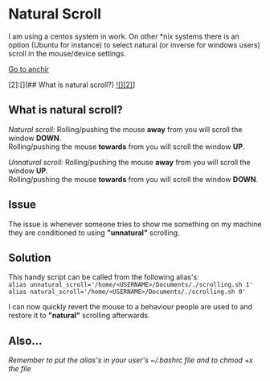 # Natural Scroll

I am using a centos system in work. On other \*nix systems there is an option (Ubuntu for instance) to select natural (or inverse for windows users) scroll in the mouse/device settings.

[Go to anchir](https://github.com/neilgilleran/natural-scroll/blob/master/README.md#what-is-natural-scroll)


[1]:https://external-content.duckduckgo.com/iu/?u=http%3A%2F%2Fstatic1.businessinsider.com%2Fimage%2F4e28207349e2aeda52240000-480%2Fnatural-scrolling-mac-os-x-lion.jpg
[2]:[](## What is natural scroll?)
[![][2]][1]]

## What is natural scroll?
_Natural scroll:_
Rolling/pushing the mouse **away** from you will scroll the window **DOWN**.  
Rolling/pushing the mouse **towards** from you will scroll the window **UP**.  

_Unnatural scroll:_
Rolling/pushing the mouse **away** from you will scroll the window **UP**.  
Rolling/pushing the mouse **towards** from you will scroll the window **DOWN**.  

## Issue
The issue is whenever someone tries to show me something on my machine they are conditioned to using **"unnatural"** scrolling.

## Solution
This handy script can be called from the following alias's:  
```alias unnatural_scroll='/home/<USERNAME>/Documents/./scrolling.sh 1'```  
```alias natural_scroll='/home/<USERNAME>/Documents/./scrolling.sh 0'```  
 
 I can now quickly revert the mouse to a behaviour people are used to and restore it to **"natural"** scrolling afterwards.

## Also...
_Remember to put the alias's in your user's ~/.bashrc file and to chmod +x the file_

